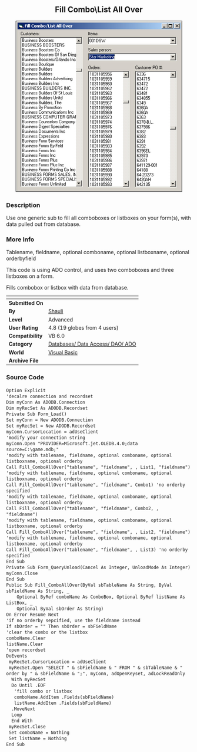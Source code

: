 ﻿<div align="center">

## Fill Combo\\List All Over

<img src="PIC20045222219495419.jpg">
</div>

### Description

Use one generic sub to fill all comboboxes or listboxes on your form(s), with data pulled out from database.
 
### More Info
 
Tablename, fieldname, optional comboname, optional listboxname, optional orderbyfield

This code is using ADO control, and uses two comboboxes and three listboxes on a form.

Fills combobox or listbox with data from database.


<span>             |<span>
---                |---
**Submitted On**   |
**By**             |[Shauli](https://github.com/Planet-Source-Code/PSCIndex/blob/master/ByAuthor/shauli.md)
**Level**          |Advanced
**User Rating**    |4.8 (19 globes from 4 users)
**Compatibility**  |VB 6\.0
**Category**       |[Databases/ Data Access/ DAO/ ADO](https://github.com/Planet-Source-Code/PSCIndex/blob/master/ByCategory/databases-data-access-dao-ado__1-6.md)
**World**          |[Visual Basic](https://github.com/Planet-Source-Code/PSCIndex/blob/master/ByWorld/visual-basic.md)
**Archive File**   |[](https://github.com/Planet-Source-Code/shauli-fill-combo-list-all-over__1-53957/archive/master.zip)





### Source Code

```
Option Explicit
'decalre connection and recordset
Dim myConn As ADODB.Connection
Dim myRecSet As ADODB.Recordset
Private Sub Form_Load()
Set myConn = New ADODB.Connection
Set myRecSet = New ADODB.Recordset
myConn.CursorLocation = adUseClient
'modify your connection string
myConn.Open "PROVIDER=Microsoft.jet.OLEDB.4.0;data source=C:\game.mdb;"
'modify with tablename, fieldname, optional comboname, optional listboxname, optional orderby
Call Fill_ComboAllOver("tablename", "fieldname", , List1, "fieldname")
'modify with tablename, fieldname, optional comboname, optional listboxname, optional orderby
Call Fill_ComboAllOver("tablename", "fieldname", Combo1) 'no orderby specified
'modify with tablename, fieldname, optional comboname, optional listboxname, optional orderby
Call Fill_ComboAllOver("tablename", "fieldname", Combo2, , "fieldname")
'modify with tablename, fieldname, optional comboname, optional listboxname, optional orderby
Call Fill_ComboAllOver("tablename", "fieldname", , List2, "fieldname")
'modify with tablename, fieldname, optional comboname, optional listboxname, optional orderby
Call Fill_ComboAllOver("tablename", "fieldname", , List3) 'no orderby specified
End Sub
Private Sub Form_QueryUnload(Cancel As Integer, UnloadMode As Integer)
myConn.Close
End Sub
Public Sub Fill_ComboAllOver(ByVal sbTableName As String, ByVal sbFieldName As String, _
    Optional ByRef comboName As ComboBox, Optional ByRef listName As ListBox, _
    Optional ByVal sbOrder As String)
On Error Resume Next
'if no orderby sepcified, use the fieldname instead
If sbOrder = "" Then sbOrder = sbFieldName
'clear the combo or the listbox
comboName.Clear
listName.Clear
'open recordset
DoEvents
 myRecSet.CursorLocation = adUseClient
 myRecSet.Open "SELECT " & sbFieldName & " FROM " & sbTableName & " order by " & sbFieldName & ";", myConn, adOpenKeyset, adLockReadOnly
  With myRecSet
  Do Until .EOF
   'fill combo or listbox
   comboName.AddItem .Fields(sbFieldName)
   listName.AddItem .Fields(sbFieldName)
  .MoveNext
  Loop
  End With
 myRecSet.Close
 Set comboName = Nothing
 Set listName = Nothing
End Sub
```

